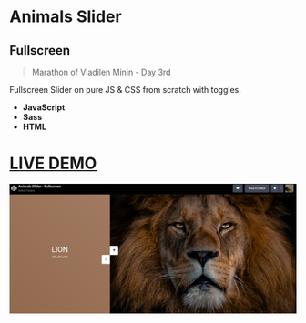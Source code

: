 # Animals Slider

## Fullscreen

>Marathon of Vladilen Minin - Day 3rd

Fullscreen Slider on pure JS & CSS from scratch with toggles.

<b>
  
* JavaScript
* Sass
* HTML
  
</b>

# [LIVE DEMO](https://codepen.io/jeyefendi/full/VwxoMKQ)
![Logo](/src/COVER.png)
